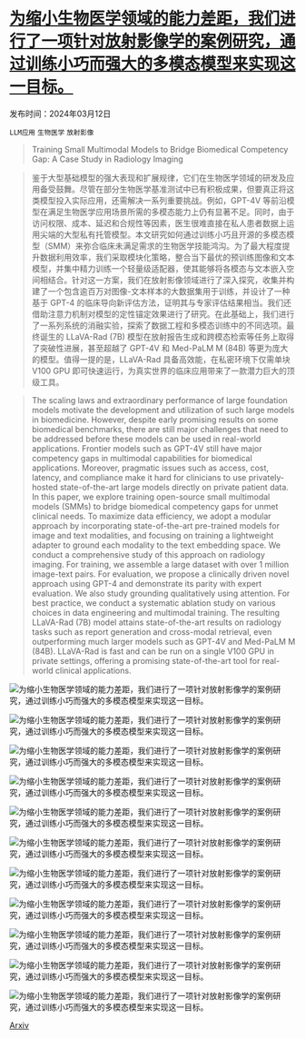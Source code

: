 # [为缩小生物医学领域的能力差距，我们进行了一项针对放射影像学的案例研究，通过训练小巧而强大的多模态模型来实现这一目标。](https://arxiv.org/abs/2403.08002)

发布时间：2024年03月12日

`LLM应用` `生物医学` `放射影像`

> Training Small Multimodal Models to Bridge Biomedical Competency Gap: A Case Study in Radiology Imaging

> 鉴于大型基础模型的强大表现和扩展规律，它们在生物医学领域的研发及应用备受鼓舞。尽管在部分生物医学基准测试中已有积极成果，但要真正将这类模型投入实际应用，还需解决一系列重要挑战。例如，GPT-4V 等前沿模型在满足生物医学应用场景所需的多模态能力上仍有显著不足。同时，由于访问权限、成本、延迟和合规性等因素，医生很难直接在私人患者数据上运用尖端的大型私有托管模型。本文研究如何通过训练小巧且开源的多模态模型（SMM）来弥合临床未满足需求的生物医学技能鸿沟。为了最大程度提升数据利用效率，我们采取模块化策略，整合当下最优的预训练图像和文本模型，并集中精力训练一个轻量级适配器，使其能够将各模态与文本嵌入空间相结合。针对这一方案，我们在放射影像领域进行了深入探究，收集并构建了一个包含逾百万对图像-文本样本的大数据集用于训练，并设计了一种基于 GPT-4 的临床导向新评估方法，证明其与专家评估结果相当。我们还借助注意力机制对模型的定性锚定效果进行了研究。在此基础上，我们进行了一系列系统的消融实验，探索了数据工程和多模态训练中的不同选项。最终诞生的 LLaVA-Rad (7B) 模型在放射报告生成和跨模态检索等任务上取得了突破性进展，甚至超越了 GPT-4V 和 Med-PaLM M (84B) 等更为庞大的模型。值得一提的是，LLaVA-Rad 具备高效能，在私密环境下仅需单块 V100 GPU 即可快速运行，为真实世界的临床应用带来了一款潜力巨大的顶级工具。

> The scaling laws and extraordinary performance of large foundation models motivate the development and utilization of such large models in biomedicine. However, despite early promising results on some biomedical benchmarks, there are still major challenges that need to be addressed before these models can be used in real-world applications. Frontier models such as GPT-4V still have major competency gaps in multimodal capabilities for biomedical applications. Moreover, pragmatic issues such as access, cost, latency, and compliance make it hard for clinicians to use privately-hosted state-of-the-art large models directly on private patient data. In this paper, we explore training open-source small multimodal models (SMMs) to bridge biomedical competency gaps for unmet clinical needs. To maximize data efficiency, we adopt a modular approach by incorporating state-of-the-art pre-trained models for image and text modalities, and focusing on training a lightweight adapter to ground each modality to the text embedding space. We conduct a comprehensive study of this approach on radiology imaging. For training, we assemble a large dataset with over 1 million image-text pairs. For evaluation, we propose a clinically driven novel approach using GPT-4 and demonstrate its parity with expert evaluation. We also study grounding qualitatively using attention. For best practice, we conduct a systematic ablation study on various choices in data engineering and multimodal training. The resulting LLaVA-Rad (7B) model attains state-of-the-art results on radiology tasks such as report generation and cross-modal retrieval, even outperforming much larger models such as GPT-4V and Med-PaLM M (84B). LLaVA-Rad is fast and can be run on a single V100 GPU in private settings, offering a promising state-of-the-art tool for real-world clinical applications.

![为缩小生物医学领域的能力差距，我们进行了一项针对放射影像学的案例研究，通过训练小巧而强大的多模态模型来实现这一目标。](../../../paper_images/2403.08002/x1.png)

![为缩小生物医学领域的能力差距，我们进行了一项针对放射影像学的案例研究，通过训练小巧而强大的多模态模型来实现这一目标。](../../../paper_images/2403.08002/x2.png)

![为缩小生物医学领域的能力差距，我们进行了一项针对放射影像学的案例研究，通过训练小巧而强大的多模态模型来实现这一目标。](../../../paper_images/2403.08002/x3.png)

![为缩小生物医学领域的能力差距，我们进行了一项针对放射影像学的案例研究，通过训练小巧而强大的多模态模型来实现这一目标。](../../../paper_images/2403.08002/x4.png)

![为缩小生物医学领域的能力差距，我们进行了一项针对放射影像学的案例研究，通过训练小巧而强大的多模态模型来实现这一目标。](../../../paper_images/2403.08002/x5.png)

![为缩小生物医学领域的能力差距，我们进行了一项针对放射影像学的案例研究，通过训练小巧而强大的多模态模型来实现这一目标。](../../../paper_images/2403.08002/x6.png)

![为缩小生物医学领域的能力差距，我们进行了一项针对放射影像学的案例研究，通过训练小巧而强大的多模态模型来实现这一目标。](../../../paper_images/2403.08002/x7.png)

![为缩小生物医学领域的能力差距，我们进行了一项针对放射影像学的案例研究，通过训练小巧而强大的多模态模型来实现这一目标。](../../../paper_images/2403.08002/x8.png)

![为缩小生物医学领域的能力差距，我们进行了一项针对放射影像学的案例研究，通过训练小巧而强大的多模态模型来实现这一目标。](../../../paper_images/2403.08002/x9.png)

![为缩小生物医学领域的能力差距，我们进行了一项针对放射影像学的案例研究，通过训练小巧而强大的多模态模型来实现这一目标。](../../../paper_images/2403.08002/x10.png)

![为缩小生物医学领域的能力差距，我们进行了一项针对放射影像学的案例研究，通过训练小巧而强大的多模态模型来实现这一目标。](../../../paper_images/2403.08002/x11.png)

[Arxiv](https://arxiv.org/abs/2403.08002)
